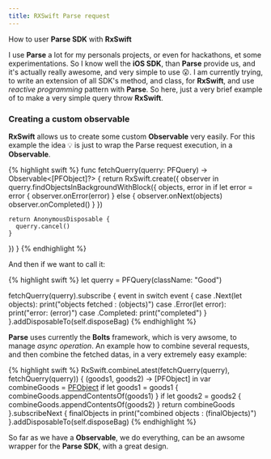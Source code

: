 ```yaml
---
title: RXSwift Parse request
---
```


<p class="lead">How to user <strong>Parse SDK</strong> with <strong>RxSwift</strong></p>

I use **Parse** a lot for my personals projects, or even for hackathons, et some experimentations.
So I know well the **iOS SDK**, than **Parse** provide us, and it's actually really awesome, and very simple to use 😮.
I am currently trying, to write an extension of all SDK's method, and class, for **RxSwift**, and use *reactive programming* pattern with **Parse**.
So here, just a very brief example of to make a very simple query throw **RxSwift**.

### Creating a custom observable

**RxSwift** allows us to create some custom **Observable** very easily.
For this example the idea 💡 is just to wrap the Parse request execution, in a **Observable**. 

{% highlight swift %}
func fetchQuerry(querry: PFQuery) -> Observable<[PFObject]?> {
  return RxSwift.create({ observer in
    querry.findObjectsInBackgroundWithBlock({ objects, error in
      if let error = error {
        observer.onError(error)
      }
      else {
        observer.onNext(objects)
        observer.onCompleted()
      }
    })
            
    return AnonymousDisposable {
      querry.cancel()
    }
  })
}
{% endhighlight %}

And then if we want to call it: 

{% highlight swift %}
let querry = PFQuery(className: "Good")
        
fetchQuerry(querry).subscribe { event in
  switch event {
  case .Next(let objects):
    print("objects fetched : \(objects)")
  case .Error(let error):
    print("error: \(error)")
  case .Completed:
    print("completed")
  }
}.addDisposableTo(self.disposeBag)
{% endhighlight %}

**Parse** uses currently the **Bolts** framework, which is very awsome, to manage *async operation*.
An example how to combine several requests, and then combine the fetched datas, in a very extremely easy example:

{% highlight swift %}
RxSwift.combineLatest(fetchQuerry(querry), fetchQuerry(querry)) { (goods1, goods2) -> [PFObject] in
  var combineGoods = [PFObject]()
  if let goods1 = goods1 {
    combineGoods.appendContentsOf(goods1)
  }
  if let goods2 = goods2 {
    combineGoods.appendContentsOf(goods2)
  }
  return combineGoods
 }.subscribeNext { finalObjects in
  print("combined objects : \(finalObjects)")
}.addDisposableTo(self.disposeBag)
{% endhighlight %}

So far as we have a **Observable**, we do everything, can be an awsome wrapper for the **Parse SDK**, with a great design.
